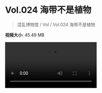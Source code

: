 # Vol.024 海带不是植物

> 混乱博物馆 / Vol / Vol.024 海带不是植物

**视频大小**: 45.49 MB

<div class="video"><video src="https://file.hsyhx.top/archive/混乱博物馆/Vol/024.mp4" controls preload>🤔 您的浏览器不支持 video 标签</video></div>